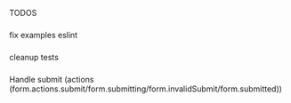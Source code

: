 TODOS
###
fix examples eslint
###
cleanup tests
###
Handle submit (actions (form.actions.submit/form.submitting/form.invalidSubmit/form.submitted))
